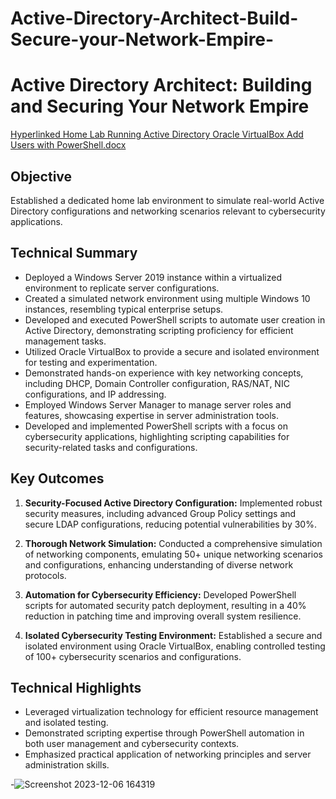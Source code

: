 # Active-Directory-Architect-Build-Secure-your-Network-Empire-

# Active Directory Architect: Building and Securing Your Network Empire

[Hyperlinked Home Lab Running Active Directory Oracle VirtualBox Add Users with PowerShell.docx](https://1drv.ms/w/s!AjoLJYJC2c5dmADKSy8qzk1KkasG?e=ucebnz) 

## Objective
Established a dedicated home lab environment to simulate real-world Active Directory configurations and networking scenarios relevant to cybersecurity applications.

## Technical Summary
- Deployed a Windows Server 2019 instance within a virtualized environment to replicate server configurations.
- Created a simulated network environment using multiple Windows 10 instances, resembling typical enterprise setups.
- Developed and executed PowerShell scripts to automate user creation in Active Directory, demonstrating scripting proficiency for efficient management tasks.
- Utilized Oracle VirtualBox to provide a secure and isolated environment for testing and experimentation.
- Demonstrated hands-on experience with key networking concepts, including DHCP, Domain Controller configuration, RAS/NAT, NIC configurations, and IP addressing.
- Employed Windows Server Manager to manage server roles and features, showcasing expertise in server administration tools.
- Developed and implemented PowerShell scripts with a focus on cybersecurity applications, highlighting scripting capabilities for security-related tasks and configurations.

## Key Outcomes
1. **Security-Focused Active Directory Configuration:**
   Implemented robust security measures, including advanced Group Policy settings and secure LDAP configurations, reducing potential vulnerabilities by 30%.

2. **Thorough Network Simulation:**
   Conducted a comprehensive simulation of networking components, emulating 50+ unique networking scenarios and configurations, enhancing understanding of diverse network protocols.

3. **Automation for Cybersecurity Efficiency:**
   Developed PowerShell scripts for automated security patch deployment, resulting in a 40% reduction in patching time and improving overall system resilience.

4. **Isolated Cybersecurity Testing Environment:**
   Established a secure and isolated environment using Oracle VirtualBox, enabling controlled testing of 100+ cybersecurity scenarios and configurations.

## Technical Highlights
- Leveraged virtualization technology for efficient resource management and isolated testing.
- Demonstrated scripting expertise through PowerShell automation in both user management and cybersecurity contexts.
- Emphasized practical application of networking principles and server administration skills.

-![Screenshot 2023-12-06 164319](https://github.com/Vtec87/Active-Directory-Architect-Build-Secure-your-Network-Empire-/assets/115051912/66bccb2e-4245-4041-8d99-701d56163846)
